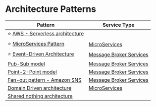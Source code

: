 # Architecture Patterns

| Pattern                                                                              | Service Type                                |
|--------------------------------------------------------------------------------------|---------------------------------------------|
| :star: [AWS - Serverless architecture](2_AWSServices/AWS-Serverless-Architecture.md) |                                             |
| :star: [MicroServices Pattern](4_MicroServicesSOA/Readme.md)                         | [MicroServices](4_MicroServicesSOA)         |
| :star: [Event-Driven Architecture](5_MessageBrokers/EventDrivenArchitecture.md)      | [Message Broker Services](5_MessageBrokers) |
| [Pub-Sub model](5_MessageBrokers/Glossaries/PubSubModel.md)                          | [Message Broker Services](5_MessageBrokers) |
| [Point-2-Point model](5_MessageBrokers/Glossaries/PointToPointModel.md)              | [Message Broker Services](5_MessageBrokers) |
| [Fan-out pattern - Amazon SNS](2_AWSServices/5_MessageBrokerServices/AmazonSNS.md)   | [Message Broker Services](5_MessageBrokers) |
| [Domain Driven architecture](7_SystemGlossaries/DomainDrivenArchitecture.md)         | [MicroServices](4_MicroServicesSOA)         |
| [Shared nothing architecture](7_SystemGlossaries/SharedNothingArchitecture.md)       |                                             |